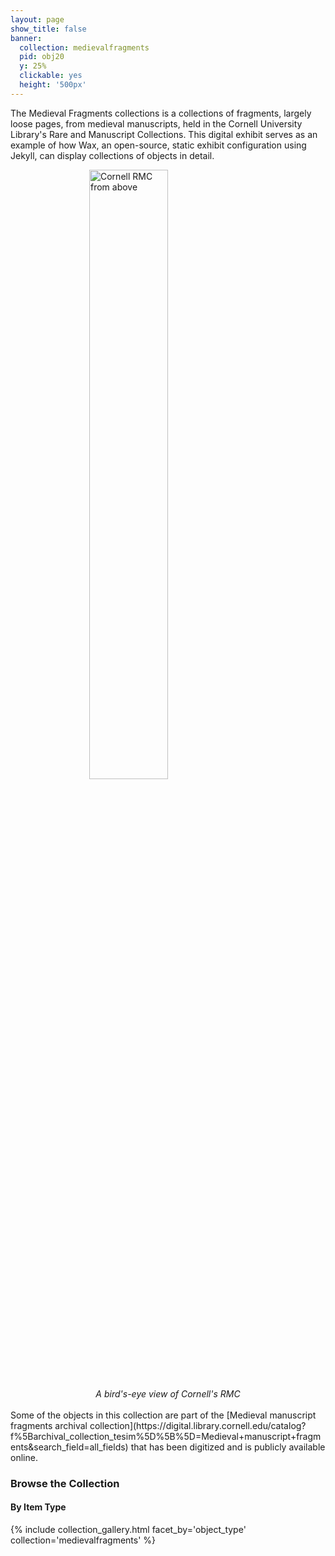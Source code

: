 ```yaml
---
layout: page
show_title: false
banner:
  collection: medievalfragments
  pid: obj20
  y: 25%
  clickable: yes
  height: '500px'
---
```


The Medieval Fragments collections is a collections of fragments, largely loose pages, from medieval manuscripts, held in the Cornell University Library's Rare and Manuscript Collections. This digital exhibit serves as an example of how Wax, an open-source, static exhibit configuration using Jekyll, can display collections of objects in detail.
<style>
.center {
  display: block;
  margin-left: auto;
  margin-right: auto;
  width: 50%;
}
</style>

<img src="https://encrypted-tbn0.gstatic.com/images?q=tbn:ANd9GcRswm89Pl4VhxscrJfBzLwjDrCvktVllYreWg&s" class="center" alt="Cornell RMC from above">
<div style="text-align:center">
<em>A bird's-eye view of Cornell's RMC</em>
</div>

</br>
Some of the objects in this collection are part of the [Medieval manuscript fragments archival collection](https://digital.library.cornell.edu/catalog?f%5Barchival_collection_tesim%5D%5B%5D=Medieval+manuscript+fragments&search_field=all_fields) that has been digitized and is publicly available online.

### Browse the Collection

#### By Item Type
{% include collection_gallery.html facet_by='object_type' collection='medievalfragments' %}

